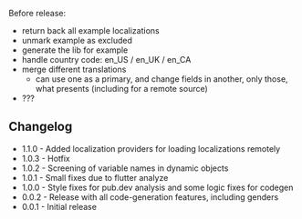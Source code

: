 Before release:
- return back all example localizations
- unmark example as excluded
- generate the lib for example
- handle country code: en_US / en_UK / en_CA
- merge different translations
  - can use one as a primary, and change fields in another, only those, what presents (including for a remote source)
- ???

## Changelog

- 1.1.0 - Added localization providers for loading localizations remotely
- 1.0.3 - Hotfix
- 1.0.2 - Screening of variable names in dynamic objects
- 1.0.1 - Small fixes due to flutter analyze
- 1.0.0 - Style fixes for pub.dev analysis and some logic fixes for codegen
- 0.0.2 - Release with all code-generation features, including genders
- 0.0.1 - Initial release
